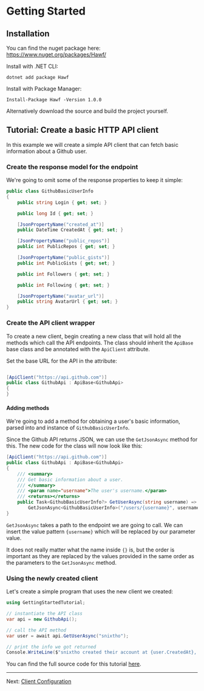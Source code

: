 # Getting Started

## Installation
You can find the nuget package here: https://www.nuget.org/packages/Hawf/


Install with .NET CLI:
```
dotnet add package Hawf
```

Install with Package Manager:
```
Install-Package Hawf -Version 1.0.0
```

Alternatively download the source and build the project yourself.

## Tutorial: Create a basic HTTP API client
In this example we will create a simple API client that can fetch basic information about a Github user.

### Create the response model for the endpoint
We're going to omit some of the response properties to keep it simple:
```csharp
public class GithubBasicUserInfo
{
    public string Login { get; set; }

    public long Id { get; set; }

    [JsonPropertyName("created_at")]
    public DateTime CreatedAt { get; set; }

    [JsonPropertyName("public_repos")]
    public int PublicRepos { get; set; }

    [JsonPropertyName("public_gists")]
    public int PublicGists { get; set; }

    public int Followers { get; set; }

    public int Following { get; set; }

    [JsonPropertyName("avatar_url")]
    public string AvatarUrl { get; set; }
}
```

### Create the API client wrapper
To create a new client, begin creating a new class that will hold all the methods which call the API endpoints. The class should inherit the `ApiBase` base class and be annotated with the `ApiClient` attribute.

Set the base URL for the API in the attribute:
```csharp

[ApiClient("https://api.github.com")]
public class GithubApi : ApiBase<GithubApi>
{
}
```

#### Adding methods
We're going to add a method for obtaining a user's basic information, parsed into and instance of `GithubBasicUserInfo`.

Since the Github API returns JSON, we can use the `GetJsonAsync` method for this. The new code for the class will now look like this:
```csharp
[ApiClient("https://api.github.com")]
public class GithubApi : ApiBase<GithubApi>
{
    /// <summary>
    /// Get basic information about a user.
    /// </summary>
    /// <param name="username">The user's username.</param>
    /// <returns></returns>
    public Task<GithubBasicUserInfo?> GetUserAsync(string username) =>
        GetJsonAsync<GithubBasicUserInfo>("/users/{username}", username);
}
```

`GetJsonAsync` takes a path to the endpoint we are going to call. We can insert the value pattern `{username}` which will be replaced by our parameter value.

It does not really matter what the name inside `{}` is, but the order is important as they are replaced by the values provided in the same order as the parameters to the `GetJsonAsync` method.

### Using the newly created client
Let's create a simple program that uses the new client we created:
```csharp
using GettingStartedTutorial;

// instantiate the API class
var api = new GithubApi();

// call the API method
var user = await api.GetUserAsync("snixtho");

// print the info we got returned
Console.WriteLine($"snixtho created their account at {user.CreatedAt}, has {user.Followers} follower(s) and made {user.PublicRepos} public repositories.");

```

You can find the full source code for this tutorial [here](Examples/GettingStartedTutorial).


---

Next: [Client Configuration](client-configuration.md)